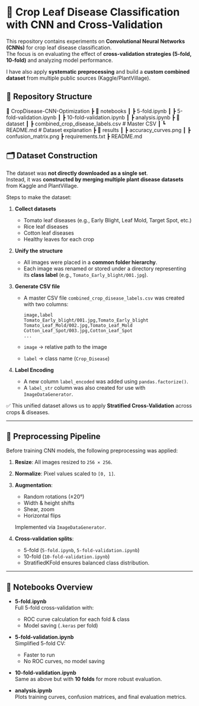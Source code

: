 # 🌿 Crop Leaf Disease Classification with CNN and Cross-Validation

This repository contains experiments on **Convolutional Neural Networks (CNNs)** for crop leaf disease classification.  
The focus is on evaluating the effect of **cross-validation strategies (5-fold, 10-fold)** and analyzing model performance.  

I have also apply **systematic preprocessing** and build a **custom combined dataset** from multiple public sources (Kaggle/PlantVillage).

## 📂 Repository Structure

📂 CropDisease-CNN-Optimization
 ┣ 📂 notebooks
 ┃ ┣ 5-fold.ipynb
 ┃ ┣ 5-fold-validation.ipynb
 ┃ ┣ 10-fold-validation.ipynb
 ┃ ┣ analysis.ipynb
 ┣ 📂 dataset
 ┃ ┣ combined_crop_disease_labels.csv   # Master CSV
 ┃ ┗ README.md                          # Dataset explanation
 ┣ 📂 results
 ┃ ┣ accuracy_curves.png
 ┃ ┣ confusion_matrix.png
 ┣ requirements.txt
 ┣ README.md


## 🗂️ Dataset Construction

The dataset was **not directly downloaded as a single set**.  
Instead, it was **constructed by merging multiple plant disease datasets** from Kaggle and PlantVillage.

Steps to make the dataset:

1. **Collect datasets**  
   - Tomato leaf diseases (e.g., Early Blight, Leaf Mold, Target Spot, etc.)  
   - Rice leaf diseases  
   - Cotton leaf diseases  
   - Healthy leaves for each crop  

2. **Unify the structure**  
   - All images were placed in a **common folder hierarchy**.  
   - Each image was renamed or stored under a directory representing its **class label** (e.g., `Tomato_Early_blight/001.jpg`).  

3. **Generate CSV file**  
   - A master CSV file `combined_crop_disease_labels.csv` was created with two columns:  

     ```csv
     image,label
     Tomato_Early_blight/001.jpg,Tomato_Early_blight
     Tomato_Leaf_Mold/002.jpg,Tomato_Leaf_Mold
     Cotton_Leaf_Spot/003.jpg,Cotton_Leaf_Spot
     ...
     ```

   - `image` → relative path to the image  
   - `label` → class name (`Crop_Disease`)  

4. **Label Encoding**  
   - A new column `label_encoded` was added using `pandas.factorize()`.  
   - A `label_str` column was also created for use with `ImageDataGenerator`.  

✅ This unified dataset allows us to apply **Stratified Cross-Validation** across crops & diseases.

---

## 🔄 Preprocessing Pipeline

Before training CNN models, the following preprocessing was applied:

1. **Resize**: All images resized to `256 × 256`.  
2. **Normalize**: Pixel values scaled to `[0, 1]`.  
3. **Augmentation**:  
   - Random rotations (±20°)  
   - Width & height shifts  
   - Shear, zoom  
   - Horizontal flips  

   Implemented via `ImageDataGenerator`.  
4. **Cross-validation splits**:  
   - 5-fold (`5-fold.ipynb`, `5-fold-validation.ipynb`)  
   - 10-fold (`10-fold-validation.ipynb`)  
   - StratifiedKFold ensures balanced class distribution.  

---

## 🧪 Notebooks Overview

- **5-fold.ipynb**  
  Full 5-fold cross-validation with:
  - ROC curve calculation for each fold & class  
  - Model saving (`.keras` per fold)  

- **5-fold-validation.ipynb**  
  Simplified 5-fold CV:
  - Faster to run  
  - No ROC curves, no model saving  

- **10-fold-validation.ipynb**  
  Same as above but with **10 folds** for more robust evaluation.  

- **analysis.ipynb**  
  Plots training curves, confusion matrices, and final evaluation metrics.  

